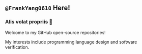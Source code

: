 ## `@FrankYang0610` Here! 

### Alis volat propriis 🦅

Welcome to my GitHub open-source repositories!

My interests include programming language design and software verification.
